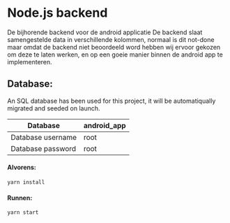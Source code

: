 # Node.js backend

De bijhorende backend voor de android applicatie
De backend slaat samengestelde data in verschillende kolommen, normaal is dit not-done maar omdat de backend
niet beoordeeld word hebben wij ervoor gekozen om deze te laten werken, en op een goeie manier binnen de android app te implementeren.


## Database: 
An SQL database has been used for this project, it will be automatiqually migrated and seeded on launch. <br>


| Database           | android_app        | 
| ------------------ | ------------------ |
| Database username  | root               |
| Database password  | root               |


####  Alvorens:
```yarn install```


#### Runnen:
```yarn start```
